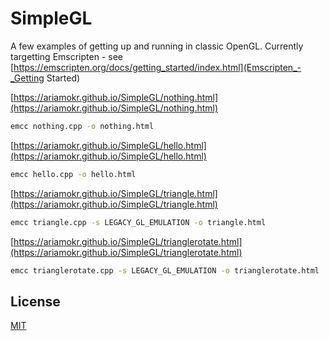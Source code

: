 # SimpleGL

A few examples of getting up and running in classic OpenGL. Currently targetting Emscripten - see [https://emscripten.org/docs/getting_started/index.html](Emscripten_-_Getting Started)

[https://ariamokr.github.io/SimpleGL/nothing.html](https://ariamokr.github.io/SimpleGL/nothing.html)
```bash
emcc nothing.cpp -o nothing.html
```

[https://ariamokr.github.io/SimpleGL/hello.html](https://ariamokr.github.io/SimpleGL/hello.html)
```bash
emcc hello.cpp -o hello.html
```

[https://ariamokr.github.io/SimpleGL/triangle.html](https://ariamokr.github.io/SimpleGL/triangle.html)
```bash
emcc triangle.cpp -s LEGACY_GL_EMULATION -o triangle.html
```

[https://ariamokr.github.io/SimpleGL/trianglerotate.html](https://ariamokr.github.io/SimpleGL/trianglerotate.html)
```bash
emcc trianglerotate.cpp -s LEGACY_GL_EMULATION -o trianglerotate.html
```

## License
[MIT](https://choosealicense.com/licenses/mit/)
